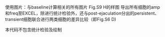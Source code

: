 使用图片：与baseline计算相关的所有图片
Fig.S9 H的样图
导出所有细胞的amp和freq至EXCEL，除进行统计检验外，还与post-ejaculation分出的persistent、transient细胞联合进行两类细胞的差异比较（即Fig.S6 D)

本代码不包含统计检验及绘制

